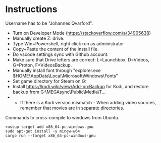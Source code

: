 
# Instructions

Username has to be "Johannes Qvarford".

* Turn on Developer Mode (https://stackoverflow.com/a/34905638)
* Manually create Z: drive.
* Type Win+Powershell, right click run as administrator
* Copy+Paste the content of the install file.
* Do vscode settings sync with Github account.
* Make sure that Drive letters are correct: L=Launchbox, D=Videos, G=Proton, F=VideosBackup.
* Manually install font through "explorer.exe $HOME\AppData\Local\Microsoft\Windows\Fonts\"
* Set game directory for Steam on G:
* Install https://kodi.wiki/view/Add-on:Backup for Kodi, and restore backup from G:\MEGAsync\Public\Media\T...
* * If there is a Kodi version mismatch - When adding video sources, remember that movies are in separate directories.


Commands to cross-compile to windows from Ubuntu.

```
rustup target add x86_64-pc-windows-gnu
sudo apt-get install -y mingw-w64
cargo run --target x86_64-pc-windows-gnu
```
